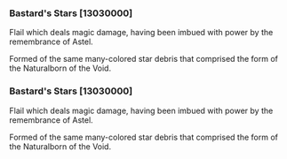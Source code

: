 ### Bastard's Stars [13030000]

Flail which deals magic damage, having been imbued with power by the remembrance of Astel.

Formed of the same many-colored star debris that comprised the form of the Naturalborn of the Void.### Bastard's Stars [13030000]

Flail which deals magic damage, having been imbued with power by the remembrance of Astel.

Formed of the same many-colored star debris that comprised the form of the Naturalborn of the Void.
